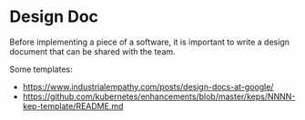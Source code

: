 # Design Doc

Before implementing a piece of a software, it is important to write a design document that can be shared with the team.

Some templates:

- <https://www.industrialempathy.com/posts/design-docs-at-google/>
- <https://github.com/kubernetes/enhancements/blob/master/keps/NNNN-kep-template/README.md>
